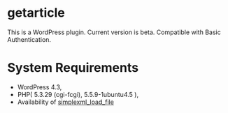 # getarticle
This is a WordPress plugin.
Current version is beta.
Compatible with Basic Authentication.

# System Requirements
* WordPress 4.3, 
* PHP( 5.3.29 (cgi-fcgi), 5.5.9-1ubuntu4.5 ), 
* Availability of [simplexml_load_file](http://php.net/manual/ja/function.simplexml-load-file.php)
